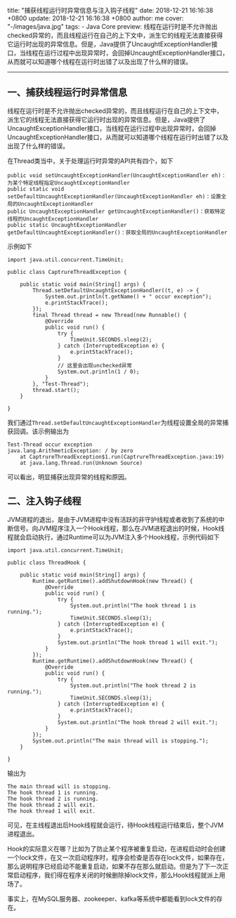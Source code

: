 title: "捕获线程运行时异常信息与注入钩子线程"
date: 2018-12-21 16:16:38 +0800
update: 2018-12-21 16:16:38 +0800
author: me
cover: "-/images/java.jpg"
tags:
    - Java Core
preview: 线程在运行时是不允许抛出checked异常的，而且线程运行在自己的上下文中，派生它的线程无法直接获得它运行时出现的异常信息。但是，Java提供了UncaughtExceptionHandler接口，当线程在运行过程中出现异常时，会回掉UncaughtExceptionHandler接口，从而就可以知道哪个线程在运行时出错了以及出现了什么样的错误。

---

## 一、捕获线程运行时异常信息

线程在运行时是不允许抛出checked异常的，而且线程运行在自己的上下文中，派生它的线程无法直接获得它运行时出现的异常信息。但是，Java提供了UncaughtExceptionHandler接口，当线程在运行过程中出现异常时，会回掉UncaughtExceptionHandler接口，从而就可以知道哪个线程在运行时出错了以及出现了什么样的错误。

在Thread类当中，关于处理运行时异常的API共有四个，如下

```
public void setUncaughtExceptionHandler(UncaughtExceptionHandler eh)：为某个特定线程指定UncaughtExceptionHandler
public static void setDefaultUncaughtExceptionHandler(UncaughtExceptionHandler eh)：设置全局的UncaughtExceptionHandler
public UncaughtExceptionHandler getUncaughtExceptionHandler()：获取特定线程的UncaughtExceptionHandler
public static UncaughtExceptionHandler getDefaultUncaughtExceptionHandler()：获取全局的UncaughtExceptionHandler
```

示例如下

```
import java.util.concurrent.TimeUnit;

public class CaptrureThreadException {

    public static void main(String[] args) {
        Thread.setDefaultUncaughtExceptionHandler((t, e) -> {
            System.out.println(t.getName() + " occur exception");
            e.printStackTrace();
        });
        final Thread thread = new Thread(new Runnable() {
            @Override
            public void run() {
                try {
                    TimeUnit.SECONDS.sleep(2);
                } catch (InterruptedException e) {
                    e.printStackTrace();
                }
                // 这里会出现unchecked异常
                System.out.println(1 / 0);
            }
        }, "Test-Thread");
        thread.start();
    }

}
```

我们通过`Thread.setDefaultUncaughtExceptionHandler`为线程设置全局的异常捕获回调。该示例输出为

```
Test-Thread occur exception
java.lang.ArithmeticException: / by zero
	at CaptrureThreadException$1.run(CaptrureThreadException.java:19)
	at java.lang.Thread.run(Unknown Source)
```

可以看出，明显捕获出现异常的线程和原因。

## 二、注入钩子线程

JVM进程的退出，是由于JVM进程中没有活跃的非守护线程或者收到了系统的中断信号。向JVM程序注入一个Hook线程，那么在JVM进程退出的时候，Hook线程就会启动执行，通过Runtime可以为JVM注入多个Hook线程，示例代码如下

```
import java.util.concurrent.TimeUnit;

public class ThreadHook {

    public static void main(String[] args) {
        Runtime.getRuntime().addShutdownHook(new Thread() {
            @Override
            public void run() {
                try {
                    System.out.println("The hook thread 1 is running.");
                    TimeUnit.SECONDS.sleep(1);
                } catch (InterruptedException e) {
                    e.printStackTrace();
                }
                System.out.println("The hook thread 1 will exit.");
            }
        });
        Runtime.getRuntime().addShutdownHook(new Thread() {
            @Override
            public void run() {
                try {
                    System.out.println("The hook thread 2 is running.");
                    TimeUnit.SECONDS.sleep(1);
                } catch (InterruptedException e) {
                    e.printStackTrace();
                }
                System.out.println("The hook thread 2 will exit.");
            }
        });
        System.out.println("The main thread will is stopping.");
    }

}
```

输出为

```
The main thread will is stopping.
The hook thread 1 is running.
The hook thread 2 is running.
The hook thread 2 will exit.
The hook thread 1 will exit.
```

可见，在主线程退出后Hook线程就会运行，待Hook线程运行结束后，整个JVM进程退出。

Hook的实际意义在哪？比如为了防止某个程序被重复启动，在进程启动时会创建一个lock文件，在又一次启动程序时，程序会检查是否存在lock文件，如果存在，那么说明程序已经启动不能重复启动，如果不存在那么就启动。但是为了下一次正常启动程序，我们得在程序关闭的时候删除掉lock文件，那么Hook线程就派上用场了。

事实上，在MySQL服务器、zookeeper、kafka等系统中都能看到lock文件的存在。
